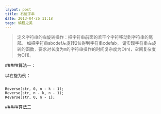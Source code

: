 ```yaml
---
layout: post
title: 右旋字串 
date: 2013-04-26 11:18 
tags: 编程之美 
---
```


> 定义字符串的左旋转操作：把字符串前面的若干个字符移动到字符串的尾部。
> 如把字符串abcdef左旋转2位得到字符串cdefab。
> 请实现字符串左旋转的函数，要求对长度为n的字符串操作的时间复杂度为O(n)，空间复杂度为O(1)。

#####算法一：

以右旋为例：

<code>
Reverse(str, 0, n - k - 1);
Reverse(str, n - k, n - 1);
Reverse(str, 0, n - 1);
</code>

#####算法二

